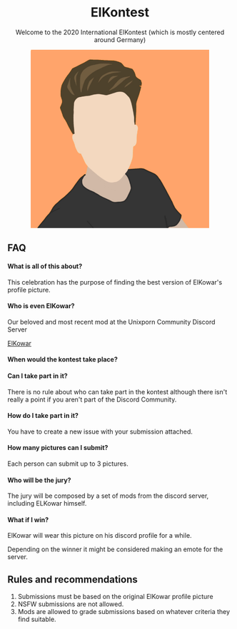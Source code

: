 <h1 align="center">ElKontest</h1>
<p align="center" >Welcome to the 2020 International ElKontest
(which is mostly centered around Germany)</p>
<p align="center">
  <img width="400" src="template.png">
</p>


## FAQ
#### What is all of this about?
This celebration has the purpose of finding the best version of ElKowar's profile picture. 

#### Who is even ElKowar?
Our beloved and most recent mod at the Unixporn Community Discord Server

[ElKowar](https://github.com/ElKowar "ElKowar")


#### When would the kontest take place?


#### Can I take part in it?
There is no rule about who can take part in the kontest although there isn't really a point if you aren't part of the Discord Community.

#### How do I take part in it?
You have to create a new issue with your submission attached. 

#### How many pictures can I submit?
Each person can submit up to 3 pictures. 

#### Who will be the jury?
The jury will be composed by a set of mods from the discord server, including ELKowar himself.

#### What if I win?
ElKowar will wear this picture on his discord profile for a while.

Depending on the winner it might be considered making an emote for the server.


## Rules and recommendations
1. Submissions must be based on the original ElKowar profile picture
2. NSFW submissions are not allowed. 
3. Mods are allowed to grade submissions based on whatever criteria they find suitable.
